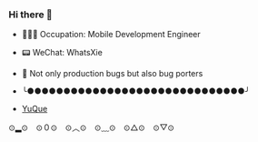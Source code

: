 ### Hi there 👋

- 👨🏻‍💻 Occupation: Mobile Development Engineer
- 📟 WeChat: WhatsXie
- 🤪 Not only production bugs but also bug porters
- ╰●●●●●●●●●●●●●●●●●●●●●●●●●●●●●●╯

- [YuQue](https://www.yuque.com/xietian-dz3wk)

⊙▂⊙　⊙０⊙　⊙︿⊙　⊙﹏⊙　⊙△⊙　⊙▽⊙

<!--
**ReverseScale/ReverseScale** is a ✨ _special_ ✨ repository because its `README.md` (this file) appears on your GitHub profile.

Here are some ideas to get you started:

- 🔭 I’m currently working on ...
- 🌱 I’m currently learning ...
- 👯 I’m looking to collaborate on ...
- 🤔 I’m looking for help with ...
- 💬 Ask me about ...
- 📫 How to reach me: ...
- 😄 Pronouns: ...
- ⚡ Fun fact: ...
-->

